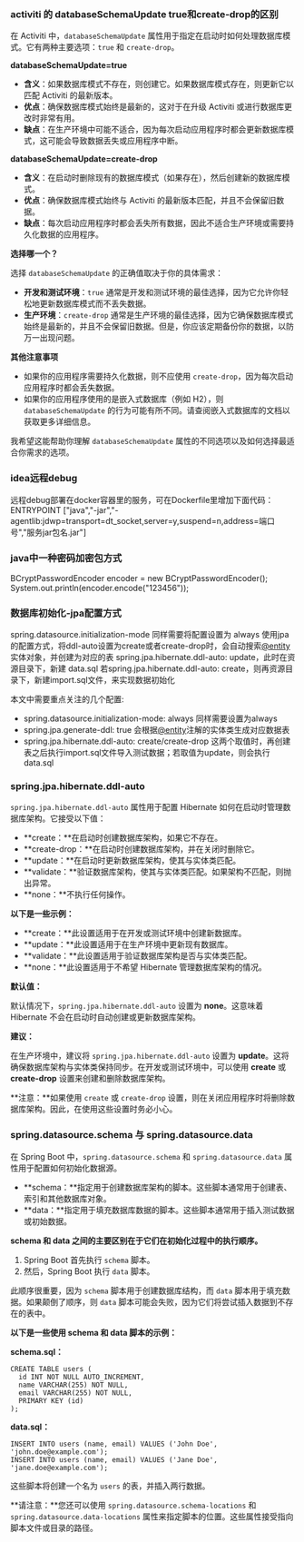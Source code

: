 ### activiti 的 databaseSchemaUpdate true和create-drop的区别

在 Activiti 中，`databaseSchemaUpdate` 属性用于指定在启动时如何处理数据库模式。它有两种主要选项：`true` 和 `create-drop`。

**databaseSchemaUpdate=true**

- **含义**：如果数据库模式不存在，则创建它。如果数据库模式存在，则更新它以匹配 Activiti 的最新版本。
- **优点**：确保数据库模式始终是最新的，这对于在升级 Activiti 或进行数据库更改时非常有用。
- **缺点**：在生产环境中可能不适合，因为每次启动应用程序时都会更新数据库模式，这可能会导致数据丢失或应用程序中断。

**databaseSchemaUpdate=create-drop**

- **含义**：在启动时删除现有的数据库模式（如果存在），然后创建新的数据库模式。
- **优点**：确保数据库模式始终与 Activiti 的最新版本匹配，并且不会保留旧数据。
- **缺点**：每次启动应用程序时都会丢失所有数据，因此不适合生产环境或需要持久化数据的应用程序。

**选择哪一个？**

选择 `databaseSchemaUpdate` 的正确值取决于你的具体需求：

- **开发和测试环境**：`true` 通常是开发和测试环境的最佳选择，因为它允许你轻松地更新数据库模式而不丢失数据。
- **生产环境**：`create-drop` 通常是生产环境的最佳选择，因为它确保数据库模式始终是最新的，并且不会保留旧数据。但是，你应该定期备份你的数据，以防万一出现问题。

**其他注意事项**

- 如果你的应用程序需要持久化数据，则不应使用 `create-drop`，因为每次启动应用程序时都会丢失数据。
- 如果你的应用程序使用的是嵌入式数据库（例如 H2），则 `databaseSchemaUpdate` 的行为可能有所不同。请查阅嵌入式数据库的文档以获取更多详细信息。

我希望这能帮助你理解 `databaseSchemaUpdate` 属性的不同选项以及如何选择最适合你需求的选项。



### idea远程debug

远程debug部署在docker容器里的服务，可在Dockerfile里增加下面代码：
ENTRYPOINT ["java","-jar","-agentlib:jdwp=transport=dt_socket,server=y,suspend=n,address=端口号","服务jar包名.jar"]



### java中一种密码加密包方式

BCryptPasswordEncoder encoder = new BCryptPasswordEncoder();
System.out.println(encoder.encode("123456"));



### 数据库初始化-jpa配置方式

spring.datasource.initialization-mode 同样需要将配置设置为 always
使用jpa的配置方式，将ddl-auto设置为create或者create-drop时，会自动搜索[@entity](https://github.com/entity)实体对象，并创建为对应的表
spring.jpa.hibernate.ddl-auto: update，此时在资源目录下，新建 data.sql
若spring.jpa.hibernate.ddl-auto: create，则再资源目录下，新建import.sql文件，来实现数据初始化

本文中需要重点关注的几个配置:

- spring.datasource.initialization-mode: always 同样需要设置为always
- spring.jpa.generate-ddl: true 会根据[@entity](https://github.com/entity)注解的实体类生成对应数据表
- spring.jpa.hibernate.ddl-auto: create/create-drop 这两个取值时，再创建表之后执行import.sql文件导入测试数据；若取值为update，则会执行data.sql



### spring.jpa.hibernate.ddl-auto

`spring.jpa.hibernate.ddl-auto` 属性用于配置 Hibernate 如何在启动时管理数据库架构。它接受以下值：

- **create：**在启动时创建数据库架构，如果它不存在。
- **create-drop：**在启动时创建数据库架构，并在关闭时删除它。
- **update：**在启动时更新数据库架构，使其与实体类匹配。
- **validate：**验证数据库架构，使其与实体类匹配。如果架构不匹配，则抛出异常。
- **none：**不执行任何操作。

**以下是一些示例：**

- **create：**此设置适用于在开发或测试环境中创建新数据库。
- **update：**此设置适用于在生产环境中更新现有数据库。
- **validate：**此设置适用于验证数据库架构是否与实体类匹配。
- **none：**此设置适用于不希望 Hibernate 管理数据库架构的情况。

**默认值：**

默认情况下，`spring.jpa.hibernate.ddl-auto` 设置为 **none**。这意味着 Hibernate 不会在启动时自动创建或更新数据库架构。

**建议：**

在生产环境中，建议将 `spring.jpa.hibernate.ddl-auto` 设置为 **update**。这将确保数据库架构与实体类保持同步。在开发或测试环境中，可以使用 **create** 或 **create-drop** 设置来创建和删除数据库架构。

**注意：**如果使用 `create` 或 `create-drop` 设置，则在关闭应用程序时将删除数据库架构。因此，在使用这些设置时务必小心。



### spring.datasource.schema 与 spring.datasource.data

在 Spring Boot 中，`spring.datasource.schema` 和 `spring.datasource.data` 属性用于配置如何初始化数据源。

- **schema：**指定用于创建数据库架构的脚本。这些脚本通常用于创建表、索引和其他数据库对象。
- **data：**指定用于填充数据库数据的脚本。这些脚本通常用于插入测试数据或初始数据。

**schema 和 data 之间的主要区别在于它们在初始化过程中的执行顺序。**

1. Spring Boot 首先执行 `schema` 脚本。
2. 然后，Spring Boot 执行 `data` 脚本。

此顺序很重要，因为 `schema` 脚本用于创建数据库结构，而 `data` 脚本用于填充数据。如果颠倒了顺序，则 `data` 脚本可能会失败，因为它们将尝试插入数据到不存在的表中。

**以下是一些使用 schema 和 data 脚本的示例：**

**schema.sql：**

```
CREATE TABLE users (
  id INT NOT NULL AUTO_INCREMENT,
  name VARCHAR(255) NOT NULL,
  email VARCHAR(255) NOT NULL,
  PRIMARY KEY (id)
);
```

**data.sql：**

```
INSERT INTO users (name, email) VALUES ('John Doe', 'john.doe@example.com');
INSERT INTO users (name, email) VALUES ('Jane Doe', 'jane.doe@example.com');
```

这些脚本将创建一个名为 `users` 的表，并插入两行数据。

**请注意：**您还可以使用 `spring.datasource.schema-locations` 和 `spring.datasource.data-locations` 属性来指定脚本的位置。这些属性接受指向脚本文件或目录的路径。









